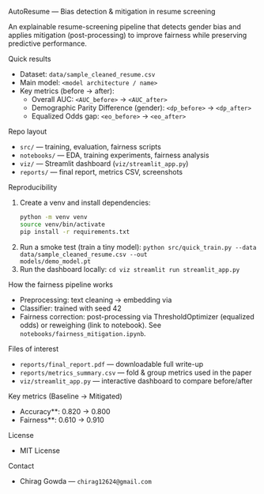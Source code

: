 AutoResume — Bias detection & mitigation in resume screening

An explainable resume-screening pipeline that detects gender bias and applies mitigation (post-processing) to improve fairness while preserving predictive performance.

Quick results
- Dataset: `data/sample_cleaned_resume.csv`
- Main model: `<model architecture / name>`  
- Key metrics (before → after):  
  - Overall AUC: `<AUC_before>` → `<AUC_after>`  
  - Demographic Parity Difference (gender): `<dp_before>` → `<dp_after>`  
  - Equalized Odds gap: `<eo_before>` → `<eo_after>`

Repo layout
- `src/` — training, evaluation, fairness scripts  
- `notebooks/` — EDA, training experiments, fairness analysis  
- `viz/` — Streamlit dashboard (`viz/streamlit_app.py`)  
- `reports/` — final report, metrics CSV, screenshots

Reproducibility
1. Create a venv and install dependencies:
   ```bash
   python -m venv venv
   source venv/bin/activate
   pip install -r requirements.txt
2. Run a smoke test (train a tiny model):
   `python src/quick_train.py --data data/sample_cleaned_resume.csv --out               models/demo_model.pt`
3. Run the dashboard locally:
   `cd viz
   streamlit run streamlit_app.py`

How the fairness pipeline works
-  Preprocessing: text cleaning → embedding via <method>
-  Classifier: <model> trained with seed 42
-  Fairness correction: post-processing via ThresholdOptimizer (equalized odds) or     reweighing (link to notebook). See `notebooks/fairness_mitigation.ipynb`.

Files of interest
-  `reports/final_report.pdf` — downloadable full write-up
-  `reports/metrics_summary.csv` — fold & group metrics used in the paper
-  `viz/streamlit_app.py` — interactive dashboard to compare before/after

Key metrics (Baseline → Mitigated)

-  Accuracy**: 0.820 → 0.800
-  Fairness**: 0.610 → 0.910


License
-  MIT License

Contact
-  Chirag Gowda — `chirag12624@gmail.com`

 

